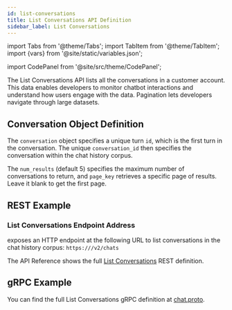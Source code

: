 ```yaml
---
id: list-conversations
title: List Conversations API Definition
sidebar_label: List Conversations
---
```


import Tabs from '@theme/Tabs';
import TabItem from '@theme/TabItem';
import {vars} from '@site/static/variables.json';

import CodePanel from '@site/src/theme/CodePanel';


The List Conversations API lists all the conversations in a customer account.
This data enables developers to monitor chatbot interactions and understand
how users engage with the data. Pagination lets developers navigate through
large datasets.

## Conversation Object Definition

The `conversation` object specifies a unique turn `id`, which is the first turn
in the conversation. The unique `conversation_id` then specifies the conversation
within the chat history corpus.

The `num_results` (default 5) specifies the maximum number of conversations to
return, and `page_key` retrieves a specific page of results. Leave it blank to
get the first page.

## REST Example

### List Conversations Endpoint Address

<Config v="names.product"/> exposes an HTTP endpoint at the following URL
to list conversations in the chat history corpus:
<code>https://<Config v="domains.rest.indexing"/>/v2/chats</code>

The API Reference shows the full [List Conversations](/docs/rest-api/list-chats) REST definition.

## gRPC Example

You can find the full List Conversations gRPC definition at [chat.proto](https://github.com/vectara/protos/blob/main/chat.proto).
